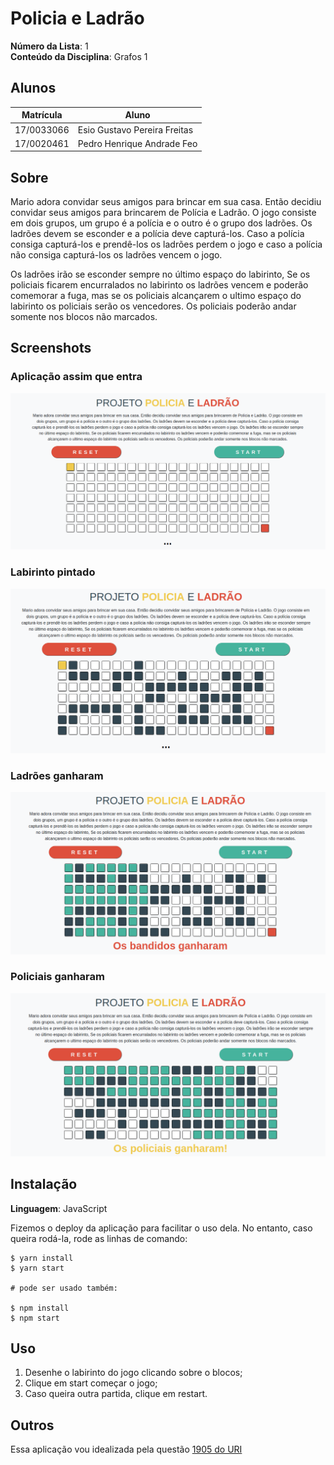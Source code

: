 # Policia e Ladrão

**Número da Lista**: 1<br>
**Conteúdo da Disciplina**: Grafos 1<br>

## Alunos

| Matrícula  | Aluno                        |
| ---------- | ---------------------------- |
| 17/0033066 | Esio Gustavo Pereira Freitas |
| 17/0020461 | Pedro Henrique Andrade Feo   |

## Sobre

Mario adora convidar seus amigos para brincar em sua casa. Então decidiu convidar seus amigos para brincarem de Polícia e Ladrão. O jogo consiste em dois grupos, um grupo é a polícia e o outro é o grupo dos ladrões. Os ladrões devem se esconder e a polícia deve capturá-los. Caso a polícia consiga capturá-los e prendê-los os ladrões perdem o jogo e caso a polícia não consiga capturá-los os ladrões vencem o jogo.

Os ladrões irão se esconder sempre no último espaço do labirinto, Se os policiais ficarem encurralados no labirinto os ladrões vencem e poderão comemorar a fuga, mas se os policiais alcançarem o ultimo espaço do labirinto os policiais serão os vencedores. Os policiais poderão andar somente nos blocos não marcados.

## Screenshots

### Aplicação assim que entra

![01](img/01.png)

### Labirinto pintado

![02](img/02.png)

### Ladrões ganharam

![03](img/03.png)

### Policiais ganharam

![04](img/04.png)

## Instalação

**Linguagem**: JavaScript<br>

Fizemos o deploy da aplicação para facilitar o uso dela. No entanto, caso queira rodá-la, rode as linhas de comando:

```ssh
$ yarn install
$ yarn start

# pode ser usado também:

$ npm install
$ npm start
```

## Uso

1. Desenhe o labirinto do jogo clicando sobre o blocos;
2. Clique em start começar o jogo;
3. Caso queira outra partida, clique em restart.

## Outros

Essa aplicação vou idealizada pela questão [1905 do URI](https://www.urionlinejudge.com.br/judge/pt/problems/view/1905)
